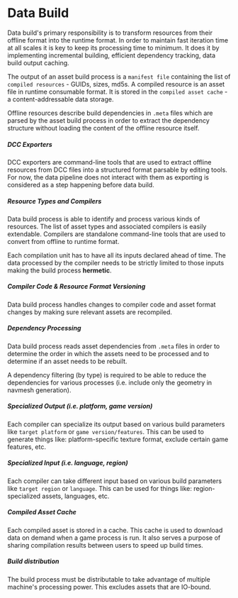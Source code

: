 # Data Build

Data build's primary responsibility is to transform resources from their offline format into the runtime format. In order to maintain fast iteration time at all scales it is key to keep its processing time to minimum. It does it by implementing incremental building, efficient dependency tracking, data build output caching.

The output of an asset build process is a `manifest file` containing the list of `compiled resources` - GUIDs, sizes, md5s. A compiled resource is an asset file in runtime consumable format. It is stored in the `compiled asset cache` - a content-addressable data storage. 

Offline resources describe build dependencies in `.meta` files which are parsed by the asset build process in order to extract the dependency structure without loading the content of the offline resource itself.

##### DCC Exporters

DCC exporters are command-line tools that are used to extract offline resources from DCC files into a structured format parsable by editing tools. For now, the data pipeline does not interact with them as exporting is considered as a step happening before data build.

##### Resource Types and Compilers

Data build process is able to identify and process various kinds of resources. The list of asset types and associated compilers is easily extendable. Compilers are standalone command-line tools that are used to convert from offline to runtime format.

Each compilation unit has to have all its inputs declared ahead of time. The data processed by the compiler needs to be strictly limited to those inputs making the build process **hermetic**.

##### Compiler Code & Resource Format Versioning

Data build process handles changes to compiler code and asset format changes by making sure relevant assets are recompiled.

##### Dependency Processing

Data build process reads asset dependencies from `.meta` files in order to determine the order in which the assets need to be processed and to determine if an asset needs to be rebuilt.

A dependency filtering (by type) is required to be able to reduce the dependencies for various processes (i.e. include only the geometry in navmesh generation).

##### Specialized Output (i.e. platform, game version)

Each compiler can specialize its output based on various build parameters like `target platform` or `game version/features`. This can be used to generate things like: platform-specific texture format, exclude certain game features, etc.

##### Specialized Input (i.e. language, region)

Each compiler can take different input based on various build parameters like `target region` or `language`. This can be used for things like: region-specialized assets, languages, etc.

##### Compiled Asset Cache

Each compiled asset is stored in a cache. This cache is used to download data on demand when a game process is run. It also serves a purpose of sharing compilation results between users to speed up build times.

##### Build distribution

The build process must be distributable to take advantage of multiple machine's processing power. This excludes assets that are IO-bound.